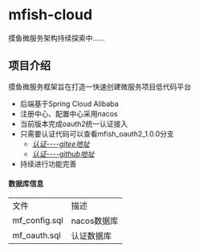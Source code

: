 # mfish-cloud
摸鱼微服务架构持续探索中......
## 项目介绍
摸鱼微服务框架旨在打造一快速创建微服务项目低代码平台

* 后端基于Spring Cloud Alibaba
* 注册中心、配置中心采用nacos
* 当前版本完成oauth2统一认证接入
* 只需要认证代码可以查看mfish_oauth2_1.0.0分支
   * *[认证----gitee地址](https://gitee.com/qiufeng9862/mfish-cloud/tree/mfish_oauth2_1.0.0/)*
   * *[认证----github地址](https://github.com/qiufeng9862/mfish-cloud/tree/mfish_oauth2_1.0.0)*
* 持续进行功能完善

#### 数据库信息
<table>
    <tr>
        <td>文件</td>
        <td>描述</td>
    </tr>
    <tr>
        <td>mf_config.sql</td>
        <td>nacos数据库</td>
    </tr>
    <tr>
        <td>mf_oauth.sql</td>
        <td>认证数据库</td>
    </tr>
</table>

